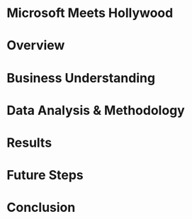 # Microsoft Meets Hollywood
# Overview
# Business Understanding
# Data Analysis & Methodology
# Results
# Future Steps 
# Conclusion 
